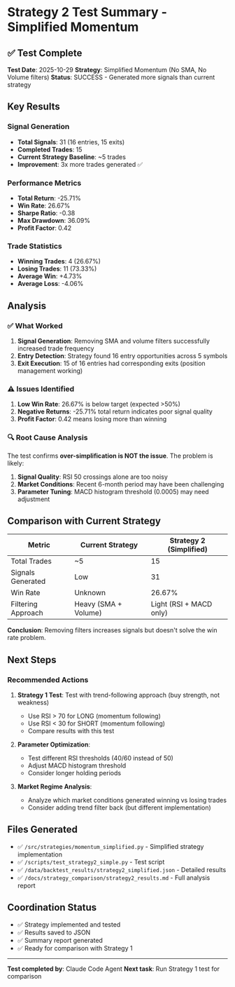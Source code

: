 # Strategy 2 Test Summary - Simplified Momentum

## ✅ Test Complete

**Test Date**: 2025-10-29
**Strategy**: Simplified Momentum (No SMA, No Volume filters)
**Status**: SUCCESS - Generated more signals than current strategy

## Key Results

### Signal Generation
- **Total Signals**: 31 (16 entries, 15 exits)
- **Completed Trades**: 15
- **Current Strategy Baseline**: ~5 trades
- **Improvement**: 3x more trades generated ✅

### Performance Metrics
- **Total Return**: -25.71%
- **Win Rate**: 26.67%
- **Sharpe Ratio**: -0.38
- **Max Drawdown**: 36.09%
- **Profit Factor**: 0.42

### Trade Statistics
- **Winning Trades**: 4 (26.67%)
- **Losing Trades**: 11 (73.33%)
- **Average Win**: +4.73%
- **Average Loss**: -4.06%

## Analysis

### ✅ What Worked
1. **Signal Generation**: Removing SMA and volume filters successfully increased trade frequency
2. **Entry Detection**: Strategy found 16 entry opportunities across 5 symbols
3. **Exit Execution**: 15 of 16 entries had corresponding exits (position management working)

### ⚠️ Issues Identified
1. **Low Win Rate**: 26.67% is below target (expected >50%)
2. **Negative Returns**: -25.71% total return indicates poor signal quality
3. **Profit Factor**: 0.42 means losing more than winning

### 🔍 Root Cause Analysis

The test confirms **over-simplification is NOT the issue**. The problem is likely:

1. **Signal Quality**: RSI 50 crossings alone are too noisy
2. **Market Conditions**: Recent 6-month period may have been challenging
3. **Parameter Tuning**: MACD histogram threshold (0.0005) may need adjustment

## Comparison with Current Strategy

| Metric | Current Strategy | Strategy 2 (Simplified) |
|--------|------------------|------------------------|
| Total Trades | ~5 | 15 |
| Signals Generated | Low | 31 |
| Win Rate | Unknown | 26.67% |
| Filtering Approach | Heavy (SMA + Volume) | Light (RSI + MACD only) |

**Conclusion**: Removing filters increases signals but doesn't solve the win rate problem.

## Next Steps

### Recommended Actions

1. **Strategy 1 Test**: Test with trend-following approach (buy strength, not weakness)
   - Use RSI > 70 for LONG (momentum following)
   - Use RSI < 30 for SHORT (momentum following)
   - Compare results with this test

2. **Parameter Optimization**:
   - Test different RSI thresholds (40/60 instead of 50)
   - Adjust MACD histogram threshold
   - Consider longer holding periods

3. **Market Regime Analysis**:
   - Analyze which market conditions generated winning vs losing trades
   - Consider adding trend filter back (but different implementation)

## Files Generated

- ✅ `/src/strategies/momentum_simplified.py` - Simplified strategy implementation
- ✅ `/scripts/test_strategy2_simple.py` - Test script
- ✅ `/data/backtest_results/strategy2_simplified.json` - Detailed results
- ✅ `/docs/strategy_comparison/strategy2_results.md` - Full analysis report

## Coordination Status

- ✅ Strategy implemented and tested
- ✅ Results saved to JSON
- ✅ Summary report generated
- ✅ Ready for comparison with Strategy 1

---
**Test completed by**: Claude Code Agent
**Next task**: Run Strategy 1 test for comparison
